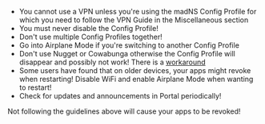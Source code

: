 - You cannot use a VPN unless you're using the madNS Config Profile for which you need to follow the VPN Guide in the Miscellaneous section
- You must never disable the Config Profile!
- Don't use multiple Config Profiles together!
- Go into Airplane Mode if you're switching to another Config Profile
- Don't use Nugget or Cowabunga otherwise the Config Profile will disappear and possibly not work! There is a [workaround](#using-nugget-or-cowabunga)
- Some users have found that on older devices, your apps might revoke when restarting! Disable WiFi and enable Airplane Mode when wanting to restart!
- Check for updates and announcements in Portal periodically!

Not following the guidelines above will cause your apps to be revoked!

